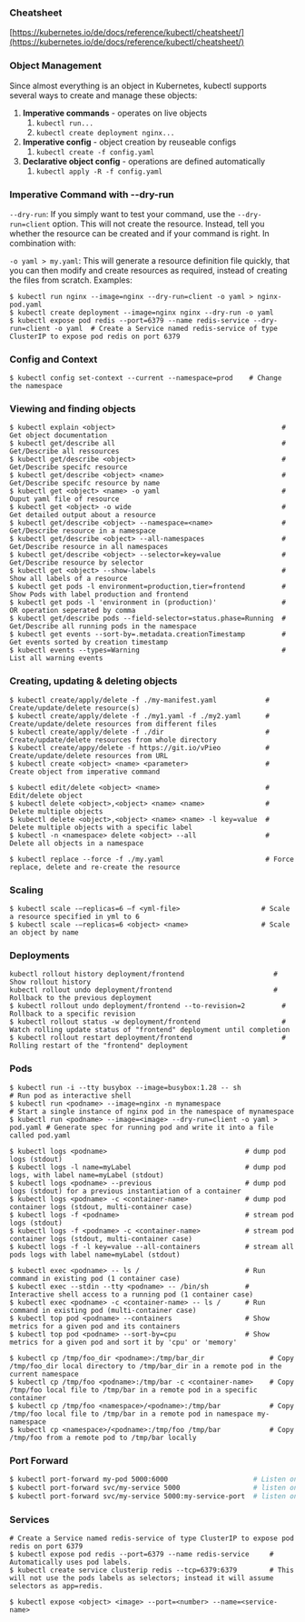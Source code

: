 ### Cheatsheet

[https://kubernetes.io/de/docs/reference/kubectl/cheatsheet/](https://kubernetes.io/de/docs/reference/kubectl/cheatsheet/)

### Object Management

Since almost everything is an object in Kubernetes, kubectl supports several ways to create and manage these objects:

1. **Imperative commands** - operates on live objects
    1. `kubectl run...`
    2. `kubectl create deployment nginx...`
2. **Imperative config** - object creation by reuseable configs
    1. `kubectl create -f config.yaml`
3. **Declarative object config** - operations are defined automatically
    1. `kubectl apply -R -f config.yaml`

### Imperative Command with --dry-run

`--dry-run`: If you simply want to test your command, use the `--dry-run=client` option. This will not create the resource. Instead, tell you whether the resource can be created and if your command is right. In combination with:

`-o yaml > my.yaml`: This will generate a resource definition file quickly, that you can then modify and create resources as required, instead of creating the files from scratch. Examples:

```shell
$ kubectl run nginx --image=nginx --dry-run=client -o yaml > nginx-pod.yaml
$ kubectl create deployment --image=nginx nginx --dry-run -o yaml
$ kubectl expose pod redis --port=6379 --name redis-service --dry-run=client -o yaml  # Create a Service named redis-service of type ClusterIP to expose pod redis on port 6379
```

### Config and Context

```shell
$ kubectl config set-context --current --namespace=prod    # Change the namespace
```

### Viewing and finding objects

```shell
$ kubectl explain <object>                                         # Get object documentation
$ kubectl get/describe all                                         # Get/Describe all ressources
$ kubectl get/describe <object>                                    # Get/Describe specifc resource
$ kubectl get/describe <object> <name>                             # Get/Describe specifc resource by name
$ kubectl get <object> <name> -o yaml                              # Ouput yaml file of resource
$ kubectl get <object> -o wide                                     # Get detailed output about a resource
$ kubectl get/describe <object> --namespace=<name>                 # Get/Describe resource in a namespace
$ kubectl get/describe <object> --all-namespaces                   # Get/Describe resource in all namespaces
$ kubectl get/describe <object> --selector=key=value               # Get/Describe resource by selector
$ kubectl get <object> --show-labels                               # Show all labels of a resource
$ kubectl get pods -l environment=production,tier=frontend         # Show Pods with label production and frontend
$ kubectl get pods -l 'environment in (production)'                # OR operation seperated by comma
$ kubectl get/describe pods --field-selector=status.phase=Running  # Get/Describe all running pods in the namespace
$ kubectl get events --sort-by=.metadata.creationTimestamp         # Get events sorted by creation timestamp
$ kubectl events --types=Warning                                   # List all warning events
```

### Creating, updating & deleting objects

```shell
$ kubectl create/apply/delete -f ./my-manifest.yaml            # Create/update/delete resource(s)
$ kubectl create/apply/delete -f ./my1.yaml -f ./my2.yaml      # Create/update/delete resources from different files
$ kubectl create/apply/delete -f ./dir                         # Create/update/delete resources from whole directory
$ kubectl create/appy/delete -f https://git.io/vPieo           # Create/update/delete resources from URL
$ kubectl create <object> <name> <parameter>                   # Create object from imperative command

$ kubectl edit/delete <object> <name>                          # Edit/delete object
$ kubectl delete <object>,<object> <name> <name>               # Delete multiple objects
$ kubectl delete <object>,<object> <name> <name> -l key=value  # Delete multiple objects with a specific label
$ kubectl -n <namespace> delete <object> --all                 # Delete all objects in a namespace

$ kubectl replace --force -f ./my.yaml                         # Force replace, delete and re-create the resource
```

### Scaling

```shell
$ kubectl scale -–replicas=6 –f <yml-file>                    # Scale a resource specified in yml to 6
$ kubectl scale -–replicas=6 <object> <name>                  # Scale an object by name
```

### Deployments

```shell
kubectl rollout history deployment/frontend                      # Show rollout history
kubectl rollout undo deployment/frontend                         # Rollback to the previous deployment
$ kubectl rollout undo deployment/frontend --to-revision=2         # Rollback to a specific revision
$ kubectl rollout status -w deployment/frontend                    # Watch rolling update status of "frontend" deployment until completion
$ kubectl rollout restart deployment/frontend                      # Rolling restart of the "frontend" deployment
```

### Pods

```shell
$ kubectl run -i --tty busybox --image=busybox:1.28 -- sh                   # Run pod as interactive shell
$ kubectl run <podname> --image=nginx -n mynamespace                        # Start a single instance of nginx pod in the namespace of mynamespace
$ kubectl run <podname> --image=<image> --dry-run=client -o yaml > pod.yaml # Generate spec for running pod and write it into a file called pod.yaml

$ kubectl logs <podname>                                  # dump pod logs (stdout)
$ kubectl logs -l name=myLabel                            # dump pod logs, with label name=myLabel (stdout)
$ kubectl logs <podname> --previous                       # dump pod logs (stdout) for a previous instantiation of a container
$ kubectl logs <podname> -c <container-name>              # dump pod container logs (stdout, multi-container case)
$ kubectl logs -f <podname>                               # stream pod logs (stdout)
$ kubectl logs -f <podname> -c <container-name>           # stream pod container logs (stdout, multi-container case)
$ kubectl logs -f -l key=value --all-containers           # stream all pods logs with label name=myLabel (stdout)

$ kubectl exec <podname> -- ls /                          # Run command in existing pod (1 container case)
$ kubectl exec --stdin --tty <podname> -- /bin/sh         # Interactive shell access to a running pod (1 container case)
$ kubectl exec <podname> -c <container-name> -- ls /      # Run command in existing pod (multi-container case)
$ kubectl top pod <podname> --containers                  # Show metrics for a given pod and its containers
$ kubectl top pod <podname> --sort-by=cpu                 # Show metrics for a given pod and sort it by 'cpu' or 'memory'

$ kubectl cp /tmp/foo_dir <podname>:/tmp/bar_dir                # Copy /tmp/foo_dir local directory to /tmp/bar_dir in a remote pod in the current namespace
$ kubectl cp /tmp/foo <podname>:/tmp/bar -c <container-name>    # Copy /tmp/foo local file to /tmp/bar in a remote pod in a specific container
$ kubectl cp /tmp/foo <namespace>/<podname>:/tmp/bar            # Copy /tmp/foo local file to /tmp/bar in a remote pod in namespace my-namespace
$ kubectl cp <namespace>/<podname>:/tmp/foo /tmp/bar            # Copy /tmp/foo from a remote pod to /tmp/bar locally
```

### Port Forward

```bash
$ kubectl port-forward my-pod 5000:6000                     # Listen on port 5000 on the local machine and forward to port 6000 on my-pod
$ kubectl port-forward svc/my-service 5000                  # listen on local port 5000 and forward to port 5000 on Service backend
$ kubectl port-forward svc/my-service 5000:my-service-port  # listen on local port 5000 and forward to Service target port with name <my-service-port>
```

### Services

```shell
# Create a Service named redis-service of type ClusterIP to expose pod redis on port 6379
$ kubectl expose pod redis --port=6379 --name redis-service     # Automatically uses pod labels.
$ kubectl create service clusterip redis --tcp=6379:6379        # This will not use the pods labels as selectors; instead it will assume selectors as app=redis.

$ kubectl expose <object> <image> --port=<number> --name=<service-name>
```
